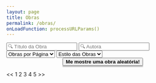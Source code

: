 ```yaml
---
layout: page
title: Obras
permalink: /obras/
onLoadFunction: processURLParams()
---
```

<div class="navbar">
    <input class="nameobra" id="termo" placeholder="🔍 Título da Obra" oninput="processParams()">
    <input class="nameautora" id="nomeautora" placeholder="🔍 Autora" oninput="processParams()">
    <select class="pagenum" id="opp" onchange="processParams()">
        <option value="5" disabled selected>Obras por Página</option>
        <option value="5">5</option>
        <option value="10">10</option>
        <option value="25">25</option>
        <option value="50">50</option>
        <option value="100">100</option>
        <option value="Todas">Todas</option>
    </select>
    <select class="obracat" id="filtros" onchange="processParams()">
        <option value="Todas" disabled selected>Estilo das Obras</option>
        <option value="Todas">Todas</option>
        <option value="Prosa">Prosa</option>
        <option value="Poesia">Poesia</option>
    </select>
</div>
<div style="align-items: center; text-align: center; line-height: 80px">
  <button class="button" onclick="randomObra()" style="font-weight:900; box-shadow: #00000044 0px 3px 2px; display: inline-block;">Me mostre uma obra aleatória!</button>
</div>
<div class="pagination" id="pagination-top"></div>
<p id="demo"></p>
<div class="pagination" id="pagination-bottom">
    <span class="paginationbutton" onclick="pageButton('f')" id="pgnt-btn-f"><<</span>
    <span class="paginationbutton" onclick="pageButton('a')" id="pgnt-btn-a">1</span>
    <span class="paginationbutton" onclick="pageButton('b')" id="pgnt-btn-b">2</span>
    <span class="paginationbutton" onclick="pageButton('c')" id="pgnt-btn-c">3</span>
    <span class="paginationbutton" onclick="pageButton('d')" id="pgnt-btn-d">4</span>
    <span class="paginationbutton" onclick="pageButton('e')" id="pgnt-btn-e">5</span>
    <span class="paginationbutton" onclick="pageButton('l')" id="pgnt-btn-l">>></span>
</div>
<script>
var share = true;

var obras = [
{% for pagina in site.pages %}{% if pagina.dir == "/obras/"%}{% if pagina.name != "obras.markdown"%}
{titulo:"{{ pagina.nomelivro }}", autora:"{{ pagina.nomeautora }}", ano:"{{ pagina.anolancamento }}", escola:"{{ pagina.layout }}", imagem:"{{ pagina.imagemcapa }}", link:"{{ pagina.nomelivro | slugify: "latin"}}", dest:"{{ pagina.link || default: 'https://www.youtube.com/watch?v=dQw4w9WgXcQ' }}", destname:"{{ pagina.fontelivro | default: "YouTube" }}", quote:"{{ pagina.quote | strip_newlines }}", quotepag:"{{ pagina.quotepagina }}"},
{% endif %}{% endif %}{% endfor %}{}];

delete obras[obras.length - 1];

var obrasMesmo = [];
var obrasDeVerdade = [];
var obrasPraMostrar = [];

var obrasPorPagina = 10, atualPagina = 1, pagMax = 1;

// Processamento de parâmetros no URL
function processURLParams()
{
  var url = window.location.href;
  if(url.includes("?"))
  {
    var params = url.substring(url.indexOf("?")+1).split("&");
    for(i in params)
    {
      setParam(params[i]);
    }
  }
  processParams();
}

// Método para mudar valores do HTML baseado no URL
function setParam(param)
{
  var values = param.split("=")
  if(values.length = 2)
  {
    try
    {
      document.getElementById(values[0]).value = values[1].replace(/\+/g, " ").replace(/(%20)/g, " "); 
    }
    catch(err)
    {
      
    }
  }
}

// Processamento do número de páginas
function processParams(novaPag)
{
  document.getElementById("pagination-top").innerHTML = "";
  obrasPorPagina = parseInt(document.getElementById("opp").options[document.getElementById("opp").selectedIndex].value);
  if(!Number.isInteger(obrasPorPagina))
  {
    obrasPorPagina = 99999;
  }
  if(novaPag != null && Number.isInteger(novaPag))
  {
    atualPagina = novaPag;
  }
  else
  {
    atualPagina = 1;
  }
  if(atualPagina < 1) atualPagina = 1;
  autora();
}

// Filtro por nome de autora
function autora()
{
	obrasMesmo = [];
	var autoraBar = document.getElementById("nomeautora");
	var autoraVal = autoraBar.value;
    	for(i in obras)
    	{
		var novaAutora = string_to_slug_mod(obras[i].autora);
    		if(novaAutora.includes(string_to_slug_mod(autoraVal)))
        	{
        		obrasMesmo[obrasMesmo.length] = obras[i];
        	}
    	}
	search();
}

// Filtro por nome de obra
function search()
{
	obrasDeVerdade = [];
	var searchBar = document.getElementById("termo");
	var termo = searchBar.value;
    	for(i in obrasMesmo)
    	{
		var novoTitulo = string_to_slug_mod(obrasMesmo[i].titulo);
    		if(novoTitulo.includes(string_to_slug_mod(termo)))
        	{
        		obrasDeVerdade[obrasDeVerdade.length] = obrasMesmo[i];
        	}
    	}
	tipoDeObra();
}

// Filtro por tipo de texto
function tipoDeObra() {
  obrasPraMostrar = [];
  var escolaOptions = document.getElementById("filtros");
  var escola = escolaOptions.options[escolaOptions.selectedIndex].value;
  document.getElementById("demo").innerHTML = "";

  for (i in obrasDeVerdade)
  {
    if(escola == "Todas" || obrasDeVerdade[i].escola == escola.toLowerCase())
    {
      obrasPraMostrar[obrasPraMostrar.length] = obrasDeVerdade[i];
    }
  }

  listarObras();
}

function listarObras()
{
  // Paginação
  pagMax = Math.ceil(obrasPraMostrar.length / obrasPorPagina);
  if(atualPagina > pagMax) atualPagina = pagMax;
  var obraOffset = (obrasPorPagina * (atualPagina - 1));
  var obraEmPag = 0;

  // Adição de obras no HTML
  for(val in obrasPraMostrar)
  {
    if(obraEmPag >= obrasPorPagina) continue;
    var i = parseInt(val) + obraOffset;
    if(i >= obrasPraMostrar.length) continue;
    switch(obrasPraMostrar[i].escola)
    {
      case "prosa":
        document.getElementById("demo").innerHTML += 
        '<div class="bookpreview">\n'+
        '<div class="row">\n'+
        '<div class="columncapatwo">\n<img src=' + obrasPraMostrar[i].imagem + '>\n</div>\n'+
        '<div class="columntwo">\n'+
        '<tag style="font-weight:900;font-size:36px">' + obrasPraMostrar[i].titulo + '</tag>\n<br>\n' +
        '<tag style="color:#505050;font-size:25px"><i><b>' + obrasPraMostrar[i].autora + '</b> - ' + obrasPraMostrar[i].ano + '</i></tag>\n<br><br>\n' +
        '<button class="button" onclick=\'window.open("{{ site.url }}obras/' + obrasPraMostrar[i].link + '", "_self")\'>Conferir Obra</button>\n</div>\n</div>\n<br>\n'+
        '<a href="https://api.whatsapp.com/send?text=Olha%20essa%20obra%20maravilhosa%20da%20' + encodeURI(obrasPraMostrar[i].autora) + '%20que%20eu%20encontrei%21%0A' + encodeURI("{{ site.url }}obras/" + obrasPraMostrar[i].link) + '" target="_blank"><img src="https://elas-na-literatura.github.io/rsc/whatsapp.svg" alt="WhatsApp" style="margin-top:-12px;margin-right:5px;"></a>'+
        '<a href="https://twitter.com/intent/tweet?hashtags=ElasNaLiteratura&original_referer=https%3A%2F%2Fpublish.twitter.com%2F&ref_src=twsrc%5Etfw&text=Olha%20essa%20obra%20maravilhosa%20da%20' + encodeURI(obrasPraMostrar[i].autora) + '%20que%20eu%20encontrei!%20&tw_p=tweetbutton&url=' + encodeURI("{{ site.url }}obras/" + obrasPraMostrar[i].link) + '" target="_blank"><img src="https://elas-na-literatura.github.io/rsc/twitter.svg" alt="Twitter" style="margin-top:-12px;margin-right:5px;"></a>'+
        '<iframe src="https://www.facebook.com/plugins/share_button.php?href=' + encodeURI("{{ site.url }}obras/" + obrasPraMostrar[i].link) + '&layout=button&size=small&width=110&height=20&appId" width="110" height="20" style="border:none;overflow:hidden" scrolling="no" frameborder="0" allowTransparency="true" allow="encrypted-media"></iframe>\n'+
        '</div>\n<br>\n';
        break;
      case "poesia":
        document.getElementById("demo").innerHTML += 
        '<div class="bookpreview">\n'+
        '<tag style="font-weight:900;font-size:36px">' + obrasPraMostrar[i].titulo + '</tag>\n<br>\n' +
        '<tag style="color:#505050;font-size:25px"><i><b>' + obrasPraMostrar[i].autora + '</b> - ' + obrasPraMostrar[i].ano + '</i></tag>\n<br>\n' +
        '<div class="quote" style="font-weight:400">\n<i>\n<tag style="font-size: 200%">&#x201c</tag><br>\n' +
        '<div class="center">' + obrasPraMostrar[i].quote + '</div><br>\n<div style="font-size: 200%" class="right"> &#x201d <br>\n' +
        '<p style="font-size: 50%"><tag style="font-weight:750">' + obrasPraMostrar[i].titulo + '</tag>, ' + obrasPraMostrar[i].quotepag + 'ª Estrofe.</p></div></i></div>' +
        '<button class="button" onclick=\'window.open("' + obrasPraMostrar[i].dest + '", "_self")\'>Acesse via ' + obrasPraMostrar[i].destname + '!</button><br><br>\n'+
        '<a href="https://api.whatsapp.com/send?text=Olha%20essa%20poesia%20maravilhosa%20da%20' + encodeURI(obrasPraMostrar[i].autora) + '%20que%20eu%20encontrei%21%0A' + encodeURI("{{ site.url }}obras/" + obrasPraMostrar[i].link) + '" target="_blank"><img src="https://elas-na-literatura.github.io/rsc/whatsapp.svg" alt="WhatsApp" style="margin-top:-11px;margin-right:5px;"></a>'+
        '<a href="https://twitter.com/intent/tweet?hashtags=ElasNaLiteratura&original_referer=https%3A%2F%2Fpublish.twitter.com%2F&ref_src=twsrc%5Etfw&text=Olha%20essa%20poesia%20maravilhosa%20da%20' + encodeURI(obrasPraMostrar[i].autora) + '%20que%20eu%20encontrei!%20&tw_p=tweetbutton&url=' + encodeURI("{{ site.url }}obras/" + obrasPraMostrar[i].link) + '" target="_blank"><img src="https://elas-na-literatura.github.io/rsc/twitter.svg" alt="Twitter" style="margin-top:-11px;margin-right:5px;"></a>'+
        '<iframe src="https://www.facebook.com/plugins/share_button.php?href=' + encodeURI("{{ site.url }}obras/" + obrasPraMostrar[i].link) + '&layout=button&size=small&width=110&height=20&appId" width="110" height="20" style="border:none;overflow:hidden" scrolling="no" frameborder="0" allowTransparency="true" allow="encrypted-media"></iframe>\n'+
        '\n</div>\n<br>\n';
        break;
    }
    obraEmPag++;
  }

  buildPagination();
}

function buildPagination()
{
  var currentPageButton = -1;

  if(pagMax <= 5)
  {
    document.getElementById("pgnt-btn-f").style.display = "none";
    document.getElementById("pgnt-btn-l").style.display = "none";
  }
  else
  {
    document.getElementById("pgnt-btn-f").style.display = "inline-block";
    document.getElementById("pgnt-btn-l").style.display = "inline-block";
  }


  if(atualPagina == 1)
  {
    currentPageButton = 0;
  }
  else if(atualPagina == 2)
  {
    currentPageButton = 1;
  }
  else if((pagMax > 5 && atualPagina < pagMax - 1) || (pagMax <= 5 && atualPagina == 3))
  {
    currentPageButton = 2;
  }
  else if((pagMax > 5 && atualPagina == pagMax - 1) || (pagMax <= 5 && atualPagina == 4))
  {
    currentPageButton = 3;
  }
  else if((pagMax > 5 && atualPagina == pagMax) || (pagMax <= 5 && atualPagina == 5))
  {
    currentPageButton = 4;
  }

  var buttonIndex = 0;
  while(buttonIndex < 5)
  {
    var paginaToDisplay = (atualPagina + buttonIndex - currentPageButton);
    if(paginaToDisplay <= pagMax)
    {
      document.getElementById("pgnt-btn-"+String.fromCharCode(97 + buttonIndex)).innerHTML = paginaToDisplay.toString();
      document.getElementById("pgnt-btn-"+String.fromCharCode(97 + buttonIndex)).style.display = "inline-block";
    }
    else
    {
      document.getElementById("pgnt-btn-"+String.fromCharCode(97 + buttonIndex)).style.display = "none";
    }
    buttonIndex += 1;
  }

  document.getElementById("pgnt-btn-"+String.fromCharCode(97 + currentPageButton)).innerHTML = "<b>" + atualPagina.toString() + "</b>";

  document.getElementById("pagination-top").innerHTML = document.getElementById("pagination-bottom").innerHTML;
}

function string_to_slug_mod (str) {
    str = str.replace(/^\s+|\s+$/g, ''); // trim
    str = str.toLowerCase();
    // remove accents, swap ñ for n, etc
    var from = "ãàáäâèéëêìíïîòóöôùúüûñç·/_,:;õ";
    var to   = "aaaaaeeeeiiiioooouuuunc      o";
    for (var i=0, l=from.length ; i<l ; i++) {
        str = str.replace(new RegExp(from.charAt(i), 'g'), to.charAt(i));
    }
    str = str.replace(/[^a-z0-9 -]/g, '') // remove invalid chars
        .replace(/\s+/g, ' ') // collapse whitespace and replace by spacebar
        .replace(/ +/g, ' '); // collapse spaces
	return str;
}

function randomObra()
{
  var random = Math.floor(obras.length * Math.random());
  window.open("{{  site.url }}obras/" + obras[random].link, "_self");
}

window.addEventListener("resize", function()
{
  document.documentElement.style.setProperty('--scalefac', (document.documentElement.clientWidth / 640).toString())
});

function pageButton(buttonID)
{
  var switchPage = false;
  var pageToSwitch = 0;
  switch (buttonID)
  {
    case 'f':
      switchPage = true;
      pageToSwitch = 1;
      break;
    case 'a':
      switchPage = true;
      pageToSwitch = parseInt(document.getElementById("pgnt-btn-a").innerHTML);
      break;
    case 'b':
      switchPage = true;
      pageToSwitch = parseInt(document.getElementById("pgnt-btn-b").innerHTML);
      break;
    case 'c':
      switchPage = true;
      pageToSwitch = parseInt(document.getElementById("pgnt-btn-c").innerHTML);
      break;
    case 'd':
      switchPage = true;
      pageToSwitch = parseInt(document.getElementById("pgnt-btn-d").innerHTML);
      break;
    case 'e':
      switchPage = true;
      pageToSwitch = parseInt(document.getElementById("pgnt-btn-e").innerHTML);
      break;
    case 'l':
      switchPage = true;
      pageToSwitch = 99999999999;
      break;
  }
  if(switchPage) { processParams(pageToSwitch); }
}

</script>
<!--<div style="position: fixed;width: 600px;bottom: 15px;margin: auto;/* min-width: 300px; */border-radius: 5px;background: #F0F0F0;border: 2px solid #CDCDCD;box-shadow: 0px 5px 10px #AAAAAA;z-index: 50;padding: 5px 5px;align-content: center;">
<form>
Página Atual
<input type="number" id="paginaatual" value="1" oninput="processParams()"><br>
</form>
</div>-->